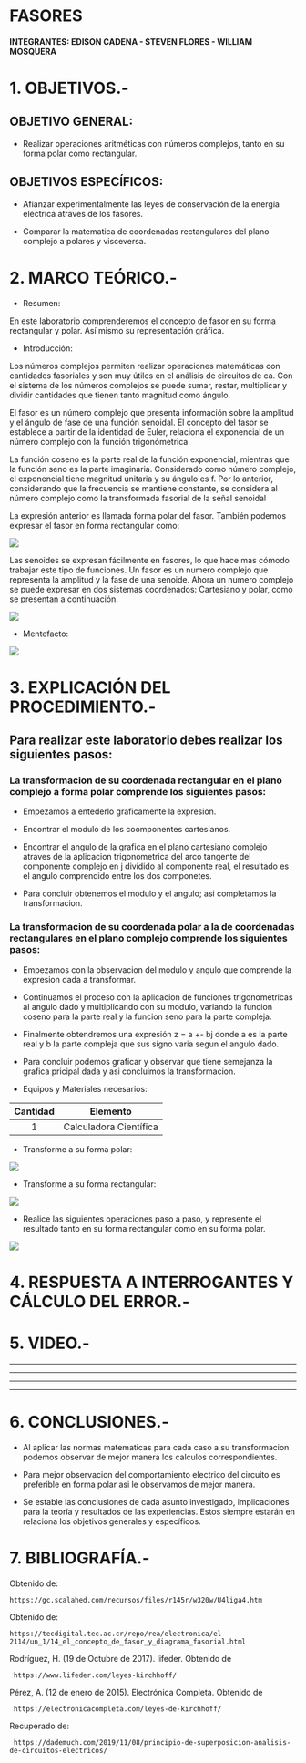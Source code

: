 # FASORES 

#### INTEGRANTES: EDISON CADENA - STEVEN FLORES - WILLIAM MOSQUERA


# 1.	OBJETIVOS.-

## OBJETIVO GENERAL:

* Realizar operaciones aritméticas con números complejos, tanto en su forma polar
como rectangular.


## OBJETIVOS ESPECÍFICOS: 

* Afianzar experimentalmente las leyes de conservación de la energía eléctrica atraves de los fasores.

* Comparar la matematica de coordenadas rectangulares del plano complejo a polares y visceversa.


# 2.	MARCO TEÓRICO.-

* Resumen: 

En este laboratorio comprenderemos el concepto de fasor en su forma rectangular y polar. Así mismo su
representación gráfica.

* Introducción:

Los números complejos permiten realizar operaciones matemáticas con
cantidades fasoriales y son muy útiles en el análisis de circuitos de ca. Con el sistema de
los números complejos se puede sumar, restar, multiplicar y dividir cantidades que tienen
tanto magnitud como ángulo.

El fasor es un número complejo que presenta información sobre la amplitud y el ángulo de fase de una función senoidal.  El concepto del fasor se establece a partir de la identidad de Euler, relaciona el exponencial de un número complejo con la función trigonómetrica 
 
La función coseno es la  parte real de la función exponencial, mientras que la función seno es la parte imaginaria. Considerado como número complejo, el exponencial tiene magnitud unitaria y su ángulo es f.
Por lo anterior, considerando que la frecuencia se mantiene constante, se considera al número complejo como la transformada fasorial de la señal senoidal
 
La expresión anterior es llamada forma polar del fasor. También podemos expresar el fasor en forma rectangular como:

![](https://github.com/eddy90cg/lab-4---fce/blob/main/imgs/teo%202%20fasores.jpg)

Las senoides se expresan fácilmente en fasores, lo que hace mas cómodo trabajar este tipo de funciones.  Un fasor es un numero complejo que representa la amplitud y la fase de una senoide.
Ahora un numero complejo se puede expresar en dos sistemas coordenados: Cartesiano y polar, como se presentan a continuación. 
 
![](https://github.com/eddy90cg/lab-4---fce/blob/main/imgs/teo%201%20fasores.jpg)
 
 * Mentefacto: 
 
 ![](https://github.com/eddy90cg/lab-4---fce/blob/main/imgs/diagrama%20conceptual.jpg)
 
  # 3. EXPLICACIÓN DEL PROCEDIMIENTO.-
  
  ## Para realizar este laboratorio debes realizar los siguientes pasos:
  
  ### La transformacion de su coordenada rectangular en el plano complejo a forma polar comprende los siguientes pasos:

*	 Empezamos a entederlo graficamente la expresion.

* 	Encontrar el modulo de los coomponentes cartesianos.

* 	Encontrar el angulo de la grafica en el plano cartesiano complejo atraves de la aplicacion trigonometrica del arco tangente del componente complejo en j dividido al componente real, el resultado es el angulo comprendido entre los dos componetes.

* Para concluir obtenemos el modulo y el angulo; asi completamos la transformacion.

### La transformacion de su coordenada polar a la de coordenadas rectangulares en el plano complejo comprende los siguientes pasos:

* Empezamos con la observacion del modulo y angulo que comprende la expresion dada a transformar.

* Continuamos el proceso con la aplicacion de funciones trigonometricas al angulo dado y multiplicando con su modulo, variando la funcion coseno para la parte real y la funcion seno para la parte compleja.

* Finalmente obtendremos una expresión z = a +- bj donde a es la parte real y b la parte compleja que sus signo varia segun el angulo dado.

* Para concluir podemos graficar y observar que tiene semejanza la grafica pricipal dada y asi concluimos la transformacion. 

* Equipos y Materiales necesarios:

| **Cantidad** | **Elemento** |
| :---: | :---: |
| 1 | Calculadora Científica |
 
* Transforme a su forma polar:

![](https://github.com/eddy90cg/Laboratorio_9/blob/main/img/A%20forma%20polar.jpeg)

* Transforme a su forma rectangular:

![](https://github.com/eddy90cg/Laboratorio_9/blob/main/img/A%20forma%20rectangular.jpeg)

* Realice las siguientes operaciones paso a paso, y represente el resultado tanto en su forma rectangular como en su forma polar.

![](https://github.com/eddy90cg/Laboratorio_9/blob/main/img/Polar%20y%20rectangular.jpeg)

# 4. RESPUESTA A INTERROGANTES Y CÁLCULO DEL ERROR.-



# 5. VIDEO.-

---------------------------
--------------------------
------------------------
----------------------

 # 6.	CONCLUSIONES.-
 
 * Al aplicar las normas matematicas para cada caso a su transformacion podemos observar de mejor manera los calculos correspondientes.

* Para mejor observacion del comportamiento electrico del circuito es preferible en forma polar asi le observamos de mejor manera.

* Se estable las conclusiones de cada asunto investigado, implicaciones para la teoría y resultados de las experiencias. Estos siempre estarán en relaciona los objetivos generales y específicos.

 # 7.	BIBLIOGRAFÍA.-
 
 Obtenido de:

    https://gc.scalahed.com/recursos/files/r145r/w320w/U4liga4.htm
 
 
Obtenido de:

    https://tecdigital.tec.ac.cr/repo/rea/electronica/el-2114/un_1/14_el_concepto_de_fasor_y_diagrama_fasorial.html


Rodríguez, H. (19 de Octubre de 2017). lifeder. Obtenido de

     https://www.lifeder.com/leyes-kirchhoff/

Pérez, A. (12 de enero de 2015). Electrónica Completa. Obtenido de

     https://electronicacompleta.com/leyes-de-kirchhoff/

Recuperado de:

     https://dademuch.com/2019/11/08/principio-de-superposicion-analisis-de-circuitos-electricos/

 
 
